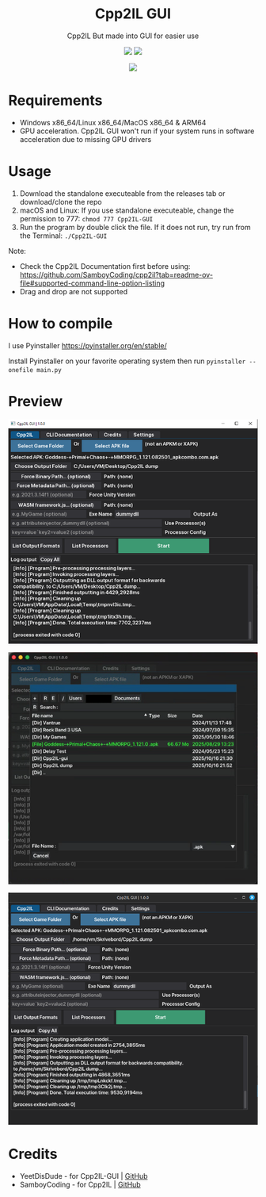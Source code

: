 
<h1 align="center">Cpp2IL GUI</h1>
<p align="center">Cpp2IL But made into GUI for easier use</p>

<p align="center">
  <a href=""><img src="https://img.shields.io/github/downloads/AndnixSH/Cpp2IL-gui/total.svg"></a>
  <a href=""><img src="https://img.shields.io/github/v/release/AndnixSH/Cpp2IL-gui"></a>
</p>
<p align="center">
  <a href=""><img src="https://img.shields.io/github/stars/YeetDisDude/Cpp2IL-gui?style=social"></a>
</p>
  
# Requirements
- Windows x86_64/Linux x86_64/MacOS x86_64 & ARM64
- GPU acceleration. Cpp2IL GUI won't run if your system runs in software acceleration due to missing GPU drivers

# Usage
1. Download the standalone executeable from the releases tab or download/clone the repo
2. macOS and Linux: If you use standalone executeable, change the permission to 777: `chmod 777 Cpp2IL-GUI`
3. Run the program by double click the file. If it does not run, try run from the Terminal: `./Cpp2IL-GUI`

Note: 
- Check the Cpp2IL Documentation first before using: https://github.com/SamboyCoding/cpp2il?tab=readme-ov-file#supported-command-line-option-listing
- Drag and drop are not supported

# How to compile
I use Pyinstaller https://pyinstaller.org/en/stable/

Install Pyinstaller on your favorite operating system then run `pyinstaller --onefile main.py`

# Preview
![Image1](/Preview/Preview1.png)

![Image1](/Preview/Preview2.png)

![Image1](/Preview/Preview3.png)

# Credits
- YeetDisDude - for Cpp2IL-GUI | [GitHub](https://github.com/YeetDisDude/Cpp2IL-gui)
- SamboyCoding - for Cpp2IL | [GitHub](https://github.com/SamboyCoding/cpp2il)
